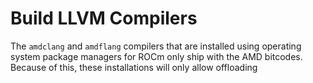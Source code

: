 # Build LLVM Compilers 

The `amdclang` and `amdflang` compilers that are installed using operating system package managers for ROCm only ship with the AMD bitcodes. Because of this, these installations will only allow offloading
